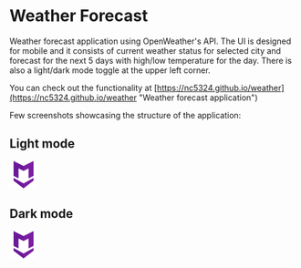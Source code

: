 # Weather Forecast
Weather forecast application using OpenWeather's API.
The UI is designed for mobile and it consists of current weather status for selected city and forecast for the next 5 days with high/low temperature for the day.
There is also a light/dark mode toggle at the upper left corner.

You can check out the functionality at [https://nc5324.github.io/weather](https://nc5324.github.io/weather "Weather forecast application")

Few screenshots showcasing the structure of the application:

<h2>Light mode</h2>

![alt text](https://github.com/adam-p/markdown-here/raw/master/src/common/images/icon48.png "Light mode")

<h2>Dark mode</h2>

![alt text](https://github.com/adam-p/markdown-here/raw/master/src/common/images/icon48.png "Light mode")
